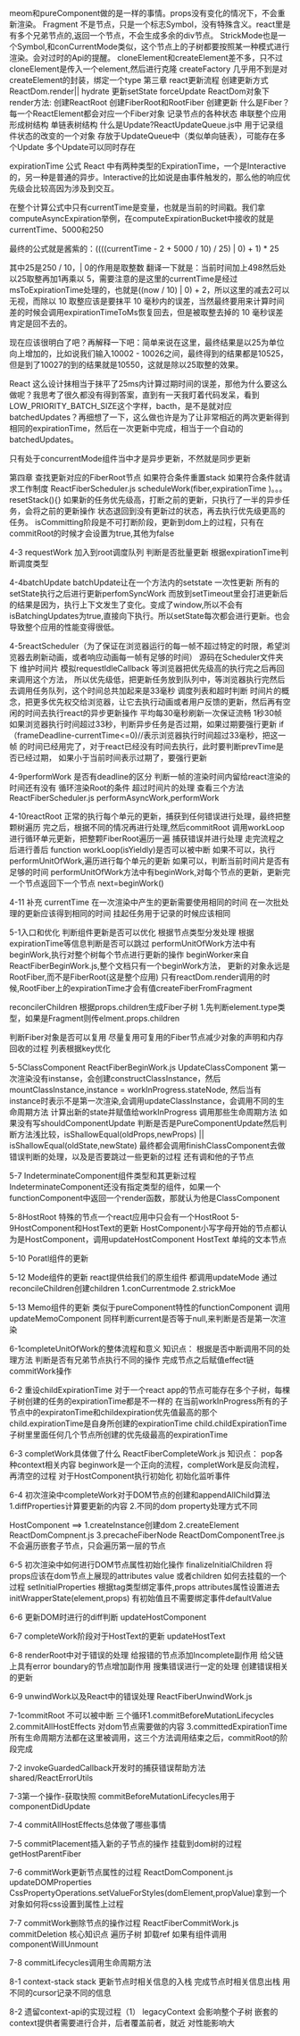 meom和pureComponent做的是一样的事情。props没有变化的情况下，不会重新渲染。
Fragment 不是节点，只是一个标志Symbol，没有特殊含义。react里是有多个兄弟节点的,返回一个节点，不会生成多余的div节点。
StrickMode也是一个Symbol,和conCurrentMode类似，这个节点上的子树都要按照某一种模式进行渲染。会对过时的Api的提醒。
cloneElement和createElement差不多，只不过cloneElement是传入一个element,然后进行克隆
createFactory 几乎用不到是对createElement的封装，绑定一个type
第三章 react更新流程
创建更新方式
ReactDom.render|| hydrate 
更新setState forceUpdate
ReactDom对象下render方法:
创建ReactRoot
创建FiberRoot和RootFiber
创建更新
什么是Fiber？
每一个ReactElement都会对应一个Fiber对象
记录节点的各种状态 
串联整个应用形成树结构
单链表树结构
什么是Update?ReactUpdateQueue.js中
用于记录组件状态的改变的一个对象 
存放于UpdateQueue中（类似单向链表），可能存在多个Update
多个Update可以同时存在


expirationTime 公式
React 中有两种类型的ExpirationTime，一个是Interactive的，另一种是普通的异步。Interactive的比如说是由事件触发的，那么他的响应优先级会比较高因为涉及到交互。

在整个计算公式中只有currentTime是变量，也就是当前的时间戳。我们拿computeAsyncExpiration举例，在computeExpirationBucket中接收的就是currentTime、5000和250

最终的公式就是酱紫的：((((currentTime - 2 + 5000 / 10) / 25) | 0) + 1) * 25

其中25是250 / 10，| 0的作用是取整数
翻译一下就是：当前时间加上498然后处以25取整再加1再乘以 5，需要注意的是这里的currentTime是经过msToExpirationTime处理的，也就是((now / 10) | 0) + 2，所以这里的减去2可以无视，而除以 10 取整应该是要抹平 10 毫秒内的误差，当然最终要用来计算时间差的时候会调用expirationTimeToMs恢复回去，但是被取整去掉的 10 毫秒误差肯定是回不去的。

现在应该很明白了吧？再解释一下吧：简单来说在这里，最终结果是以25为单位向上增加的，比如说我们输入10002 - 10026之间，最终得到的结果都是10525，但是到了10027的到的结果就是10550，这就是除以25取整的效果。

React 这么设计抹相当于抹平了25ms内计算过期时间的误差，那他为什么要这么做呢？我思考了很久都没有得到答案，直到有一天我盯着代码发呆，看到LOW_PRIORITY_BATCH_SIZE这个字样，bacth，是不是就对应batchedUpdates？再细想了一下，这么做也许是为了让非常相近的两次更新得到相同的expirationTime，然后在一次更新中完成，相当于一个自动的batchedUpdates。

只有处于concurrentMode组件当中才是异步更新，不然就是同步更新

第四章
查找更新对应的FiberRoot节点
如果符合条件重置stack
如果符合条件就请求工作制度
ReactFiberScheduler.js
scheduleWork(fiber,expirationTime )。。。
resetStack(){}
如果新的任务优先级高，打断之前的更新，只执行了一半的异步任务，会将之前的更新操作 
状态退回到没有更新过的状态，再去执行优先级更高的任务。 
isCommitting阶段是不可打断阶段，更新到dom上的过程，只有在commitRoot的时候才会设置为true,其他为false 

4-3 requestWork
加入到root调度队列
判断是否批量更新
根据expirationTime判断调度类型

4-4batchUpdate
batchUpdate让在一个方法内的setstate 一次性更新
所有的setState执行之后进行更新perfomSyncWork
而放到setTimeout里会打进更新后的结果是因为，执行上下文发生了变化。变成了window,所以不会有isBatchingUpdates为true,直接向下执行。所以setState每次都会进行更新。也会导致整个应用的性能变得很低。

4-5reactScheduler（为了保证在浏览器运行的每一帧不超过特定的时限，希望浏览器去刷新动画，或者响应动画每一帧有足够的时间）
源码在Scheduler文件夹下
维护时间片
模拟requestldleCallback 等浏览器把优先级高的执行完之后再回来调用这个方法，
所以优先级低，把更新任务放到队列中，等浏览器执行完然后去调用任务队列，这个时间总共加起来是33毫秒 
调度列表和超时判断
时间片的概念，把更多优先权交给浏览器，让它去执行动画或者用户反馈的更新，然后再有空闲的时间去执行react的异步更新操作 
平均每30毫秒刷新一次保证流畅  1秒30帧
如果浏览器执行时间超过33秒，判断异步任务是否过期，如果过期要强行更新
if（frameDeadline-currentTime<=0)//表示浏览器执行时间超过33毫秒，把这一帧
的时间已经用完了，对于react已经没有时间去执行，此时要判断prevTime是否已经过期，
如果小于当前时间表示过期了，要强行更新   

4-9performWork
是否有deadline的区分 判断一帧的渲染时间内留给react渲染的时间还有没有
循环渲染Root的条件
超过时间片的处理 
查看三个方法ReactFiberScheduler.js
performAsyncWork,performWork

4-10reactRoot 正常的执行每个单元的更新，捕获到任何错误进行处理，最终把整颗树遍历
完之后，根据不同的情况再进行处理,然后commitRoot
调用workLoop进行循环单元更新，把整颗FiberRoot遍历一遍
捕获错误并进行处理
走完流程之后进行善后
function workLoop(isYieldly)是否可以被中断
如果不可以，执行performUnitOfWork,遍历进行每个单元的更新
如果可以，判断当前时间片是否有足够的时间
performUnitOfWork方法中有beginWork,对每个节点的更新，更新完一个节点返回下一个节点 next=beginWork()

4-11 补充
currentTime
在一次渲染中产生的更新需要使用相同的时间
在一次批处理的更新应该得到相同的时间
挂起任务用于记录的时候应该相同

5-1入口和优化
判断组件更新是否可以优化
根据节点类型分发处理
根据expirationTime等信息判断是否可以跳过
performUnitOfWork方法中有beginWork,执行对整个树每个节点进行更新的操作
beginWorker来自ReactFiberBeginWork.js,整个文档只有一个beginWork方法，
更新的对象永远是RootFiber,而不是FiberRoot(这是整个应用)
只有reactDom.render调用的时候,RootFiber上的expirationTime才会有值createFiberFromFragment

reconcilerChildren
根据props.children生成Fiber子树
1.先判断element.type类型，如果是Fragment则传elment.props.children

判断Fiber对象是否可以复用
尽量复用可复用的Fiber节点减少对象的声明和内存回收的过程
列表根据key优化

5-5ClassComponent 
ReactFiberBeginWork.js UpdateClassComponent
第一次渲染没有instanse，会创建constructClassInstance，然后mountClassInstance,instance = workInProgress.stateNode,
然后当有instance时表示不是第一次渲染,会调用updateClassInstance，会调用不同的生命周期方法
计算出新的state并赋值给workInProgress
调用那些生命周期方法
如果没有写shouldComponentUpdate
判断是否是PureComponentUpdate然后判断方法浅比较，isShallowEqual(oldProps,newProps) || isShallowEqual(oldState,newState)
最终都会调用finishClassComponent去做错误判断的处理，以及是否要跳过一些更新的过程
还有调和他的子节点

5-7 IndeterminateComponent组件类型和其更新过程
IndeterminateComponent还没有指定类型的组件，如果一个functionComponent中返回一个render函数，那就认为他是ClassComponent

5-8HostRoot
特殊的节点一个react应用中只会有一个HostRoot
5-9HostComponent和HostText的更新
HostComponent小写字母开始的节点都认为是HostComponent，调用updateHostComponent
HostText 单纯的文本节点
 
5-10 Poratl组件的更新

5-12 Mode组件的更新
react提供给我们的原生组件 都调用updateMode 通过reconcileChildren创建children
1.conCurrentmode
2.strickMoe

5-13 Memo组件的更新
类似于pureComponent特性的functionComponent
调用updateMemoComponent 同样判断current是否等于null,来判断是否是第一次渲染

6-1completeUnitOfWork的整体流程和意义
知识点：
根据是否中断调用不同的处理方法
判断是否有兄弟节点执行不同的操作
完成节点之后赋值effect链 commitWork操作

6-2 重设childExpirationTime
对于一个react app的节点可能存在多个子树，每棵子树创建的任务的expirationTime都是不一样的
在当前workInProgress所有的子节点中的expiratonTime和childexpiration优先值最高的那个
child.expirationTime是自身所创建的expirationTime
child.childExpirationTime 子树里里面任何几个节点所创建的优先级最高的expirationTime

6-3 completWork具体做了什么 ReactFiberCompleteWork.js
知识点：
pop各种context相关内容 beginwork是一个正向的流程，completWork是反向流程，再清空的过程
对于HostComponent执行初始化
初始化监听事件

6-4 初次渲染中completeWork对于DOM节点的创建和appendAllChild算法
1.diffProperties计算要更新的内容
2.不同的dom property处理方式不同

HostComponent ==>
1.createInstance创建dom
2.createElement ReactDomCompnent.js
3.precacheFiberNode ReactDomComponentTree.js
不会遍历嵌套子节点，只会遍历第一层的节点

6-5 初次渲染中如何进行DOM节点属性初始化操作
finalizeInitialChildren 将props应该在dom节点上展现的attributes value 或者children 如何去挂载的一个过程
setInitialProperties 根据tag类型绑定事件,props attributes属性设置进去
initWrapperState(element,props)
有初始值且不需要绑定事件defaultValue

6-6 更新DOM时进行的diff判断
updateHostComponent

6-7 completeWork阶段对于HostText的更新
updateHostText

6-8 renderRoot中对于错误的处理
给报错的节点添加Incomplete副作用
给父链上具有error boundary的节点增加副作用 搜集错误进行一定的处理
创建错误相关的更新

6-9 unwindWork以及React中的错误处理 ReactFiberUnwindWork.js

7-1commitRoot 
不可以被中断
三个循环1.commitBeforeMutationLifecycles 2.commitAllHostEffects 对dom节点需要做的内容 3.committedExpirationTime 所有生命周期方法都在这里被调用，这三个方法调用结束之后，commitRoot的阶段完成

7-2 invokeGuardedCallback开发时的捕获错误帮助方法 shared/ReactErrorUtils

7-3第一个操作-获取快照 
commitBeforeMutationLifecycles用于componentDidUpdate

7-4 commitAllHostEffects总体做了哪些事情

7-5 commitPlacement插入新的子节点的操作
挂载到dom树的过程
getHostParentFiber

7-6 commitWork更新节点属性的过程
ReactDomComponent.js updateDOMProperties
CssPropertyOperations.setValueForStyles(domElement,propValue)拿到一个对象如何将css设置到属性上过程

7-7 commitWork删除节点的操作过程 ReactFiberCommitWork.js commitDeletion
核心知识点
遍历子树
卸载ref
如果有组件调用componentWillUnmount

7-8 commitLifecycles调用生命周期方法

8-1 context-stack
stack
更新节点时相关信息的入栈
完成节点时相关信息出栈
用不同的cursor记录不同的信息

8-2 遗留context-api的实现过程（1）
legacyContext
会影响整个子树
嵌套的context提供者需要进行合并，后者覆盖前者，就近
对性能影响大
